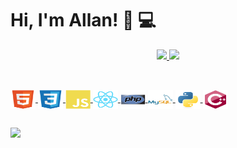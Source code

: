 # Hi, I'm Allan! 👋 💻 

<div align="center">
  <a href="https://github.com/allanphillip">
  <img height="160em" src="https://github-readme-stats.vercel.app/api?username=allanphillip&show_icons=true&theme=onedark&include_all_commits=true&count_private=true"/>
  <img height="160em" src="https://github-readme-stats.vercel.app/api/top-langs/?username=allanphillip&layout=compact&langs_count=7&theme=onedark"/>
</div>
 
 ## 
 
<div style="display: inline_block"><br>
  <img align="center" alt="Allan-HTML" height="30" width="40" src="https://raw.githubusercontent.com/devicons/devicon/master/icons/html5/html5-original.svg">
  <img align="center" alt="Allan-CSS" height="30" width="40" src="https://raw.githubusercontent.com/devicons/devicon/master/icons/css3/css3-original.svg">
  <img align="center" alt="Allan-JS" height="30" width="40" src="https://raw.githubusercontent.com/devicons/devicon/master/icons/javascript/javascript-plain.svg">
  <img align="center" alt="Allan-React" height="30" width="40" src="https://raw.githubusercontent.com/devicons/devicon/master/icons/react/react-original.svg">
   <img align="center" alt="Allan-PHP" height="30" width="40" src="https://raw.githubusercontent.com/devicons/devicon/master/icons/php/php-original.svg">
  <img align="center" alt="Allan-MySQL" height="30" width="40" src="https://raw.githubusercontent.com/devicons/devicon/master/icons/mysql/mysql-original-wordmark.svg">
  <img align="center" alt="Allan-Python" height="30" width="40" src="https://raw.githubusercontent.com/devicons/devicon/master/icons/python/python-original.svg">
  <img align="center" alt="Allan-C++" height="30" width="40" src="https://raw.githubusercontent.com/devicons/devicon/master/icons/cplusplus/cplusplus-original.svg">
</div>

 ##
  
 <div> 
  <a href="http://linkedin.com/in/allanphillip" target="blank"><img src="https://img.shields.io/badge/LinkedIn-0077B5?style=for-the-badge&logo=linkedin&logoColor=white" target="blank"></a>
 </div>
